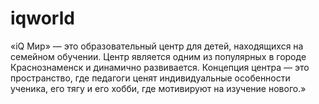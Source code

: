 # iqworld
«iQ Мир» — это образовательный центр для детей, находящихся на семейном обучении. Центр является одним из популярных в городе Краснознаменск и динамично развивается. Концепция центра — это пространство, где педагоги ценят индивидуальные особенности ученика, его тягу и его хобби, где мотивируют на изучение нового.»
